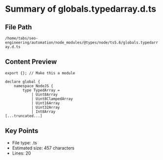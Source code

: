 # Summary of globals.typedarray.d.ts
  
## File Path
`/home/tabs/seo-engineering/automation/node_modules/@types/node/ts5.6/globals.typedarray.d.ts`

## Content Preview
```
export {}; // Make this a module

declare global {
    namespace NodeJS {
        type TypedArray =
            | Uint8Array
            | Uint8ClampedArray
            | Uint16Array
            | Uint32Array
            | Int8Array
[...truncated...]
```

## Key Points
- File type: .ts
- Estimated size: 457 characters
- Lines: 20

